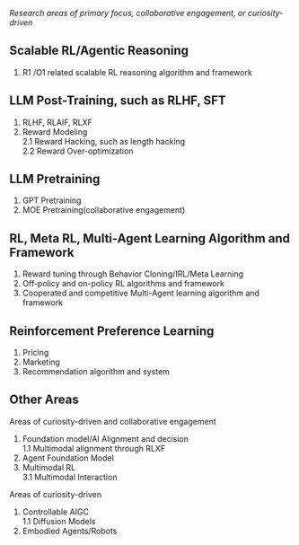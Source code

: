 *Research areas of primary focus, collaborative engagement, or curiosity-driven*

## Scalable RL/Agentic Reasoning

1. R1 /O1 related scalable RL reasoning algorithm and framework

## LLM Post-Training, such as RLHF, SFT
1. RLHF, RLAIF, RLXF
2. Reward Modeling  
2.1 Reward Hacking, such as length hacking  
2.2 Reward Over-optimization  

## LLM Pretraining

1. GPT Pretraining
2. MOE Pretraining(collaborative engagement)

## RL, Meta RL, Multi-Agent Learning Algorithm and Framework

1. Reward tuning through Behavior Cloning/IRL/Meta Learning
2. Off-policy and on-policy RL algorithms and framework
3. Cooperated and competitive Multi-Agent learning algorithm and framework

## Reinforcement Preference Learning

1. Pricing
2. Marketing
3. Recommendation algorithm and system

## Other Areas

Areas of curiosity-driven and collaborative engagement

1. Foundation model/AI Alignment and decision  
1.1 Multimodal alignment through RLXF
2. Agent Foundation Model
3. Multimodal RL  
3.1 Multimodal Interaction

Areas of curiosity-driven

1. Controllable AIGC  
1.1 Diffusion Models
2. Embodied Agents/Robots
